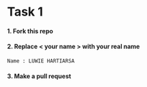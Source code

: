 # Task 1

#### 1. Fork this repo

#### 2. Replace < your name > with your real name

```
Name : LUWIE HARTIARSA
```

#### 3. Make a pull request
